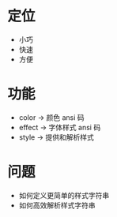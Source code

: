 # 定位

- 小巧
- 快速
- 方便

# 功能

- color -> 颜色 ansi 码
- effect -> 字体样式 ansi 码
- style -> 提供和解析样式

# 问题

- 如何定义更简单的样式字符串
- 如何高效解析样式字符串
